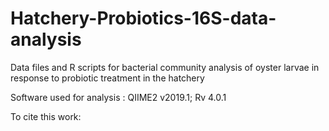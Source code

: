 # Hatchery-Probiotics-16S-data-analysis

Data files and R scripts for bacterial community analysis of oyster larvae in response to probiotic treatment in the hatchery

Software used for analysis : QIIME2 v2019.1; Rv 4.0.1

To cite this work:

